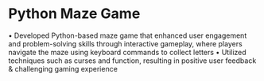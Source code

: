 # Python Maze Game

• Developed Python-based maze game that enhanced user engagement and problem-solving skills through interactive gameplay, where players navigate the maze using keyboard commands to collect letters
• Utilized techniques such as curses and function, resulting in positive user feedback & challenging gaming experience

